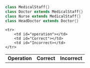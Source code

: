 ```java
class MedicalStaff{}
class Doctor extends MedicalStaff{}
class Nurse extends MedicalStaff{}
class HeadDoctor extends Doctor{}
```

<table>
	<tr>
		<td id="operation"><b>Operation</b></td>
		<td id="Correct"><b>Correct</b></td>
		<td id="Incorrect"><b>Incorrect</b></td>
	</tr>
	
	<tr>
		<td id="operation"></td>
		<td id="Correct"></td>
		<td id="Incorrect></td>
	</tr>
</table>
